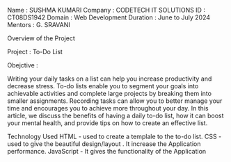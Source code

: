 Name : SUSHMA KUMARI
Company : CODETECH IT SOLUTIONS
ID : CT08DS1942
Domain : Web Development
Duration : June to July 2024
Mentors : G. SRAVANI

Overview of the Project

Project : To-Do List 

Obejctive :

Writing your daily tasks on a list can help you increase productivity and decrease stress. To-do lists enable you to segment your goals into achievable activities and complete large projects by breaking them into smaller assignments. Recording tasks can allow you to better manage your time and encourages you to achieve more throughout your day. In this article, we discuss the benefits of having a daily to-do list, how it can boost your mental health, and provide tips on how to create an effective list.

Technology Used
HTML - used to create a templale to the to-do list.
CSS - used to give the beautiful design/layout . It increase the Application performance.
JavaScript - It gives the functionality of the Application


